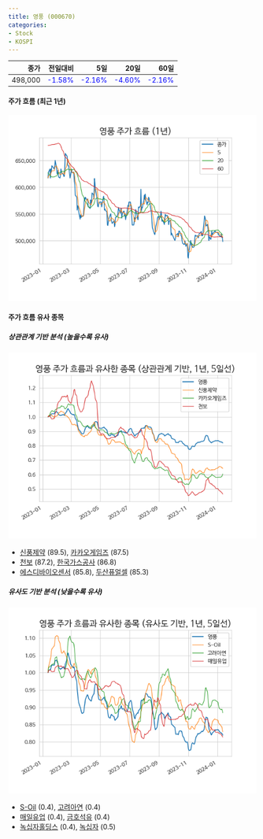```yaml
---
title: 영풍 (000670)
categories:
- Stock
- KOSPI
---
```


|종가|전일대비|5일|20일|60일|
|---:|-------:|--:|---:|---:|
|498,000|<span style="color: blue">-1.58%</span>|<span style="color: blue">-2.16%</span>|<span style="color: blue">-4.60%</span>|<span style="color: blue">-2.16%</span>|

<!-- more -->


#### 주가 흐름 (최근 1년)
![000670](/assets/images/stock/000670.png)


#### 주가 흐름 유사 종목


##### 상관관계 기반 분석 (높을수록 유사)
![000670](/assets/images/stock/000670_corr.png)
- [신풍제약](/019170/) (89.5), [카카오게임즈](/293490/) (87.5)
- [천보](/278280/) (87.2), [한국가스공사](/036460/) (86.8)
- [에스디바이오센서](/137310/) (85.8), [두산퓨얼셀](/336260/) (85.3)


##### 유사도 기반 분석 (낮을수록 유사)	
![000670](/assets/images/stock/000670_sim.png)
- [S-Oil](/010950/) (0.4), [고려아연](/010130/) (0.4)
- [매일유업](/267980/) (0.4), [금호석유](/011780/) (0.4)
- [녹십자홀딩스](/005250/) (0.4), [녹십자](/006280/) (0.5)